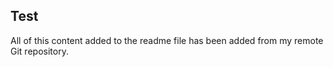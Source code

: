 ## Test

All of this content added to the readme file has been added from my remote Git repository.
